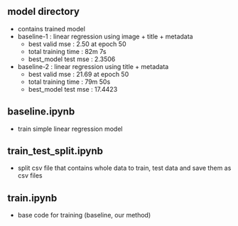 ## model directory

-   contains trained model
-   baseline-1 : linear regression using image + title + metadata
    -   best valid mse : 2.50 at epoch 50
    -   total training time : 82m 7s
    -   best_model test mse : 2.3506
-   baseline-2 : linear regression using title + metadata
    -   best valid mse : 21.69 at epoch 50
    -   total training time : 79m 50s
    -   best_model test mse : 17.4423

## baseline.ipynb

-   train simple linear regression model

## train_test_split.ipynb

-   split csv file that contains whole data to train, test data and save them as csv files

## train.ipynb

-   base code for training (baseline, our method)

